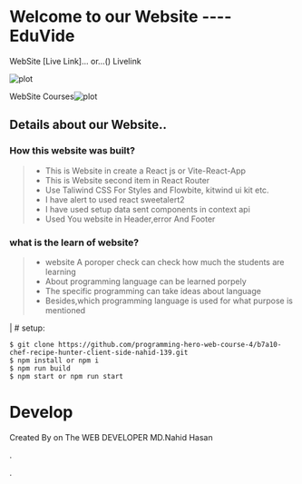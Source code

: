 # Welcome to our Website ---- EduVide

WebSite  [Live Link]...
or...() Livelink

![plot](https://i.ibb.co/vBWVt04/3e8b208aec729fe8ea7e15ead554e7d5-modified.png)


WebSite Courses![plot](https://i.ibb.co/vBWVt04/3e8b208aec729fe8ea7e15ead554e7d5-modified.png)
## Details about our Website..
### How this website  was built?
> * This is Website in create a React js or Vite-React-App
> * This is Website second item in React Router
> * Use Taliwind CSS For Styles and Flowbite, kitwind ui kit etc.
> * I have alert to used react sweetalert2
> * I have used setup  data sent components in context api
> * Used You website in Header,error And Footer


### what is the learn of website?
> * website A poroper check can check how much the students are learning
> * About programming language can be learned porpely
> * The specific programming can take ideas about language
> * Besides,which programming language is used for what purpose is mentioned

| # setup:


```
$ git clone https://github.com/programming-hero-web-course-4/b7a10-chef-recipe-hunter-client-side-nahid-139.git
$ npm install or npm i
$ npm run build  
$ npm start or npm run start
```

# Develop

Created By on The WEB DEVELOPER MD.Nahid Hasan

.

.





